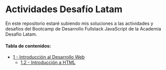# Actividades Desafío Latam

En este repositorio estaré subiendo mis soluciones a las actividades y desafíos del Bootcamp de Desarrollo Fullstack JavaScript de la Academia Desafío Latam.

#### Tabla de contenidos:

- [1 - Introducción al Desarrollo Web](/01-introduccion-al-desarrollo-web/)
  - [1.2 - Introducción a HTML](/01-introduccion-al-desarrollo-web/02-introduccion-a-html/)
